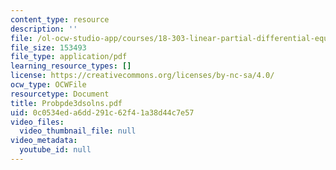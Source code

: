 ```yaml
---
content_type: resource
description: ''
file: /ol-ocw-studio-app/courses/18-303-linear-partial-differential-equations-fall-2006/0c0534eda6dd291c62f41a38d44c7e57_Probpde3dsolns.pdf
file_size: 153493
file_type: application/pdf
learning_resource_types: []
license: https://creativecommons.org/licenses/by-nc-sa/4.0/
ocw_type: OCWFile
resourcetype: Document
title: Probpde3dsolns.pdf
uid: 0c0534ed-a6dd-291c-62f4-1a38d44c7e57
video_files:
  video_thumbnail_file: null
video_metadata:
  youtube_id: null
---
```

